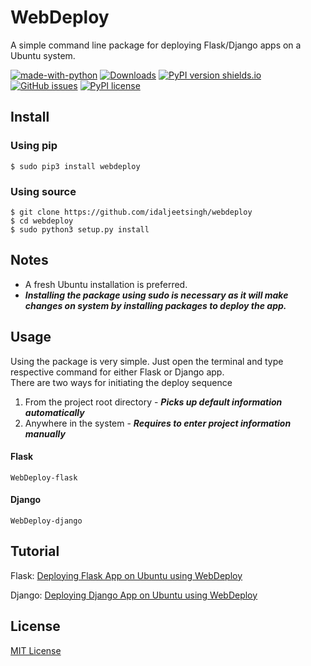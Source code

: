 # WebDeploy

A simple command line package for deploying Flask/Django apps on a Ubuntu system. <br>

[![made-with-python](https://img.shields.io/badge/Made%20with-Python-1f425f.svg)](https://www.python.org/)
[![Downloads](https://pepy.tech/badge/webdeploy)](https://pepy.tech/project/webdeploy)
[![PyPI version shields.io](https://img.shields.io/pypi/v/WebDeploy.svg)](https://pypi.python.org/pypi/WebDeploy/)
[![GitHub issues](https://img.shields.io/github/issues/idaljeetsingh/WebDeploy.svg)](https://GitHub.com/idaljeetsingh/WebDeploy/issues/)
[![PyPI license](https://img.shields.io/pypi/l/WebDeploy.svg)](https://pypi.python.org/pypi/WebDeploy/)


## Install

### Using pip 

`$ sudo pip3 install webdeploy`

### Using source 

```
$ git clone https://github.com/idaljeetsingh/webdeploy
$ cd webdeploy
$ sudo python3 setup.py install
```

## Notes

* A fresh Ubuntu installation is preferred.
* ***Installing the package using sudo is necessary as it will make changes on system by installing packages to deploy the app.***


## Usage

Using the package is very simple. Just open the terminal and type respective command for either Flask or Django app.<br>
There are two ways for initiating the deploy sequence
1. From the project root directory - ***Picks up default information automatically***
2. Anywhere in the system - ***Requires to enter project information manually***

#### Flask

`WebDeploy-flask`

#### Django

`WebDeploy-django`

## Tutorial

Flask: <a href="https://medium.com/@idaljeetsingh/deploying-flask-app-on-ubuntu-using-webdeploy-eb41aa44ea76?source=---------2------------------">Deploying Flask App on Ubuntu using WebDeploy</a>

Django: <a href="https://medium.com/@idaljeetsingh/deploying-django-app-on-ubuntu-using-webdeploy-fda44bba620a">Deploying Django App on Ubuntu using WebDeploy</a>

## License

[MIT License](LICENSE)